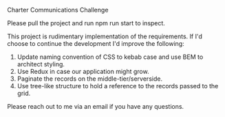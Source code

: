 Charter Communications Challenge

Please pull the project and run npm run start to inspect.

This project is rudimentary implementation of the requirements. If I'd choose to continue the development I'd improve the following:

1. Update naming convention of CSS to kebab case and use BEM to architect styling.
2. Use Redux in case our application might grow.
3. Paginate the records on the middle-tier/serverside.
4. Use tree-like structure to hold a reference to the records passed to the grid.

Please reach out to me via an email if you have any questions.
